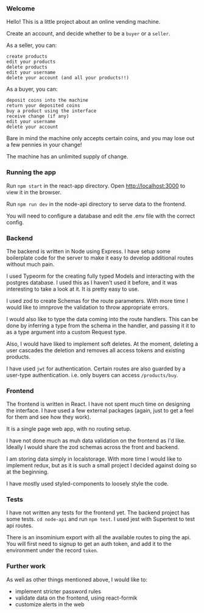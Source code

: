 ### Welcome

Hello! This is a little project about an online vending machine.

Create an account, and decide whether to be a `buyer` or a `seller`.

As a seller, you can:

```
create products
edit your products
delete products
edit your username
delete your account (and all your products!!)
```

As a buyer, you can:

```
deposit coins into the machine
return your deposited coins
buy a product using the interface
receive change (if any)
edit your username
delete your account
```

Bare in mind the machine only accepts certain coins, and you may lose out a few pennies in your change!

The machine has an unlimited supply of change.

### Running the app

Run `npm start` in the react-app directory. Open [http://localhost:3000](http://localhost:3000) to view it in the browser.

Run `npm run dev` in the node-api directory to serve data to the frontend.

You will need to configure a database and edit the .env file with the correct config. 

### Backend

The backend is written in Node using Express. I have setup some boilerplate code for the server to make it easy to develop additional routes without much pain.

I used Typeorm for the creating fully typed Models and interacting with the postgres database. I used this as I haven't used it before, and it was interesting to take a look at it. It is pretty easy to use.

I used zod to create Schemas for the route parameters. With more time I would like to imnprove the validation to throw appropriate errors.

I would also like to type the data coming into the route handlers. This can be done by inferring a type from the schema in the handler, and passing it it to as a type argument into a custom Request type.

Also, I would have liked to implement soft deletes. At the moment, deleting a user cascades the deletion and removes all access tokens and existing products.

I have used `jwt` for authentication. Certain routes are also guarded by a user-type authentication. i.e. only buyers can access `/products/buy`.

### Frontend

The frontend is written in React. I have not spent much time on designing the interface. I have used a few external packages (again, just to get a feel for them and see how they work).

It is a single page web app, with no routing setup.

I have not done much as muh data validation on the frontend as I'd like. Ideally I would share the zod schemas across the front and backend. 

I am storing data simply in localstorage. With more time I would like to implement redux, but as it is such a small project I decided against doing so at the beginning.

I have mostly used styled-components to loosely style the code.

### Tests

I have not written any tests for the frontend yet. The backend project has some tests. `cd node-api` and run `npm test`. I used jest with Supertest to test api routes.

There is an insominium export with all the available routes to ping the api. You will first need to signup to get an auth token, and add it to the environment under the record `token`.

### Further work


As well as other things mentioned above, I would like to:

- implement stricter password rules
- validate data on the frontend, using react-formik
- customize alerts in the web
